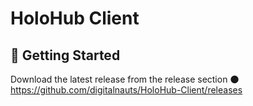 # HoloHub Client

## 🚀 Getting Started

Download the latest release from the release section 🌑 https://github.com/digitalnauts/HoloHub-Client/releases
